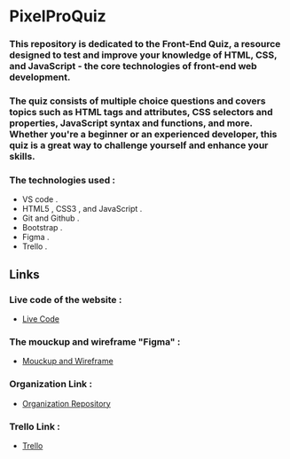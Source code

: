 # PixelProQuiz

### This repository is dedicated to the Front-End Quiz, a resource designed to test and improve your knowledge of HTML, CSS, and JavaScript - the core technologies of front-end web development.


### The quiz consists of multiple choice questions and covers topics such as HTML tags and attributes, CSS selectors and properties, JavaScript syntax and functions, and more. Whether you're a beginner or an experienced developer, this quiz is a great way to challenge yourself and enhance your skills.




### The technologies used :

+ VS code .
+ HTML5 , CSS3 , and JavaScript .
+ Git and Github .
+ Bootstrap .
+ Figma .
+ Trello .

## Links

### Live code of the website : 

* [Live Code](https://bashar-alamoush.github.io/Organization/)



### The mouckup and wireframe "Figma" :

+ [Mouckup and Wireframe](https://www.figma.com/file/pgVMvWsiZ1bxvDCqm2uXJg/Untitled?node-id=0-1&t=urLG5bMQtyozx5qm-0)



### Organization Link :

+ [Organization Repository](https://github.com/Bashar-AlAmoush/Organization)



### Trello Link :

+ [Trello ](https://trello.com/b/U8FWfwHG/organization)

